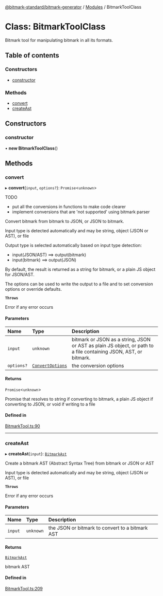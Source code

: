 [@bitmark-standard/bitmark-generator](../API.md) / [Modules](../modules.md) / BitmarkToolClass

# Class: BitmarkToolClass

Bitmark tool for manipulating bitmark in all its formats.

## Table of contents

### Constructors

- [constructor](BitmarkToolClass.md#constructor)

### Methods

- [convert](BitmarkToolClass.md#convert)
- [createAst](BitmarkToolClass.md#createAst)

## Constructors

### constructor

• **new BitmarkToolClass**()

## Methods

### convert

▸ **convert**(`input`, `options?`): `Promise`<`unknown`\>

TODO
- put all the conversions in functions to make code clearer
- implement conversions that are 'not supported' using bitmark parser

Convert bitmark from bitmark to JSON, or JSON to bitmark.

Input type is detected automatically and may be string, object (JSON or AST), or file

Output type is selected automatically based on input type detection:
- input(JSON/AST) ==> output(bitmark)
- input(bitmark)  ==> output(JSON)

By default, the result is returned as a string for bitmark, or a plain JS object for JSON/AST.

The options can be used to write the output to a file and to set conversion options or override defaults.

**`Throws`**

Error if any error occurs

#### Parameters

| Name | Type | Description |
| :------ | :------ | :------ |
| `input` | `unknown` | bitmark or JSON as a string, JSON or AST as plain JS object, or path to a file containing JSON, AST, or bitmark. |
| `options?` | [`ConvertOptions`](../interfaces/ConvertOptions.md) | the conversion options |

#### Returns

`Promise`<`unknown`\>

Promise that resolves to string if converting to bitmark, a plain JS object if converting to JSON, or
void if writing to a file

#### Defined in

[BitmarkTool.ts:90](https://github.com/getMoreBrain/bitmark-generator/blob/a7a40de/src/BitmarkTool.ts#L90)

___

### createAst

▸ **createAst**(`input`): [`BitmarkAst`](../interfaces/BitmarkAst.md)

Create a bitmark AST (Abstract Syntax Tree) from bitmark or JSON or AST

Input type is detected automatically and may be string, object (JSON or AST), or file

**`Throws`**

Error if any error occurs

#### Parameters

| Name | Type | Description |
| :------ | :------ | :------ |
| `input` | `unknown` | the JSON or bitmark to convert to a bitmark AST |

#### Returns

[`BitmarkAst`](../interfaces/BitmarkAst.md)

bitmark AST

#### Defined in

[BitmarkTool.ts:209](https://github.com/getMoreBrain/bitmark-generator/blob/a7a40de/src/BitmarkTool.ts#L209)
